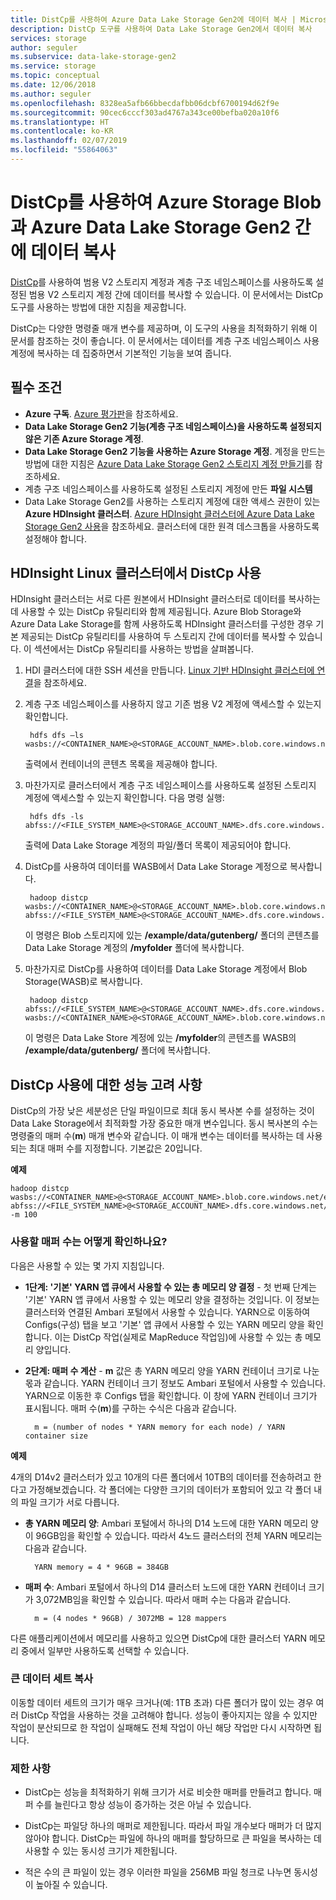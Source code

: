 ```yaml
---
title: DistCp를 사용하여 Azure Data Lake Storage Gen2에 데이터 복사 | Microsoft Docs
description: DistCp 도구를 사용하여 Data Lake Storage Gen2에서 데이터 복사
services: storage
author: seguler
ms.subservice: data-lake-storage-gen2
ms.service: storage
ms.topic: conceptual
ms.date: 12/06/2018
ms.author: seguler
ms.openlocfilehash: 8328ea5afb66bbecdafbb06dcbf6700194d62f9e
ms.sourcegitcommit: 90cec6cccf303ad4767a343ce00befba020a10f6
ms.translationtype: HT
ms.contentlocale: ko-KR
ms.lasthandoff: 02/07/2019
ms.locfileid: "55864063"
---
```

# <a name="use-distcp-to-copy-data-between-azure-storage-blobs-and-azure-data-lake-storage-gen2"></a>DistCp를 사용하여 Azure Storage Blob과 Azure Data Lake Storage Gen2 간에 데이터 복사

[DistCp](https://hadoop.apache.org/docs/stable/hadoop-distcp/DistCp.html)를 사용하여 범용 V2 스토리지 계정과 계층 구조 네임스페이스를 사용하도록 설정된 범용 V2 스토리지 계정 간에 데이터를 복사할 수 있습니다. 이 문서에서는 DistCp 도구를 사용하는 방법에 대한 지침을 제공합니다.

DistCp는 다양한 명령줄 매개 변수를 제공하며, 이 도구의 사용을 최적화하기 위해 이 문서를 참조하는 것이 좋습니다. 이 문서에서는 데이터를 계층 구조 네임스페이스 사용 계정에 복사하는 데 집중하면서 기본적인 기능을 보여 줍니다.

## <a name="prerequisites"></a>필수 조건

* **Azure 구독**. [Azure 평가판](https://azure.microsoft.com/pricing/free-trial/)을 참조하세요.
* **Data Lake Storage Gen2 기능(계층 구조 네임스페이스)을 사용하도록 설정되지 않은 기존 Azure Storage 계정**.
* **Data Lake Storage Gen2 기능을 사용하는 Azure Storage 계정**. 계정을 만드는 방법에 대한 지침은 [Azure Data Lake Storage Gen2 스토리지 계정 만들기](data-lake-storage-quickstart-create-account.md)를 참조하세요.
* 계층 구조 네임스페이스를 사용하도록 설정된 스토리지 계정에 만든 **파일 시스템**
* Data Lake Storage Gen2를 사용하는 스토리지 계정에 대한 액세스 권한이 있는 **Azure HDInsight 클러스터**. [Azure HDInsight 클러스터에 Azure Data Lake Storage Gen2 사용](data-lake-storage-use-hdi-cluster.md)을 참조하세요. 클러스터에 대한 원격 데스크톱을 사용하도록 설정해야 합니다.

## <a name="use-distcp-from-an-hdinsight-linux-cluster"></a>HDInsight Linux 클러스터에서 DistCp 사용

HDInsight 클러스터는 서로 다른 원본에서 HDInsight 클러스터로 데이터를 복사하는 데 사용할 수 있는 DistCp 유틸리티와 함께 제공됩니다. Azure Blob Storage와 Azure Data Lake Storage를 함께 사용하도록 HDInsight 클러스터를 구성한 경우 기본 제공되는 DistCp 유틸리티를 사용하여 두 스토리지 간에 데이터를 복사할 수 있습니다. 이 섹션에서는 DistCp 유틸리티를 사용하는 방법을 살펴봅니다.

1. HDI 클러스터에 대한 SSH 세션을 만듭니다. [Linux 기반 HDInsight 클러스터에 연결](../../hdinsight/hdinsight-hadoop-linux-use-ssh-unix.md)을 참조하세요.

2. 계층 구조 네임스페이스를 사용하지 않고 기존 범용 V2 계정에 액세스할 수 있는지 확인합니다.

        hdfs dfs –ls wasbs://<CONTAINER_NAME>@<STORAGE_ACCOUNT_NAME>.blob.core.windows.net/

    출력에서 컨테이너의 콘텐츠 목록을 제공해야 합니다.

3. 마찬가지로 클러스터에서 계층 구조 네임스페이스를 사용하도록 설정된 스토리지 계정에 액세스할 수 있는지 확인합니다. 다음 명령 실행:

        hdfs dfs -ls abfss://<FILE_SYSTEM_NAME>@<STORAGE_ACCOUNT_NAME>.dfs.core.windows.net/

    출력에 Data Lake Storage 계정의 파일/폴더 목록이 제공되어야 합니다.

4. DistCp를 사용하여 데이터를 WASB에서 Data Lake Storage 계정으로 복사합니다.

        hadoop distcp wasbs://<CONTAINER_NAME>@<STORAGE_ACCOUNT_NAME>.blob.core.windows.net/example/data/gutenberg abfss://<FILE_SYSTEM_NAME>@<STORAGE_ACCOUNT_NAME>.dfs.core.windows.net/myfolder

    이 명령은 Blob 스토리지에 있는 **/example/data/gutenberg/** 폴더의 콘텐츠를 Data Lake Storage 계정의 **/myfolder** 폴더에 복사합니다.

5. 마찬가지로 DistCp를 사용하여 데이터를 Data Lake Storage 계정에서 Blob Storage(WASB)로 복사합니다.

        hadoop distcp abfss://<FILE_SYSTEM_NAME>@<STORAGE_ACCOUNT_NAME>.dfs.core.windows.net/myfolder wasbs://<CONTAINER_NAME>@<STORAGE_ACCOUNT_NAME>.blob.core.windows.net/example/data/gutenberg

    이 명령은 Data Lake Store 계정에 있는 **/myfolder**의 콘텐츠를 WASB의 **/example/data/gutenberg/** 폴더에 복사합니다.

## <a name="performance-considerations-while-using-distcp"></a>DistCp 사용에 대한 성능 고려 사항

DistCp의 가장 낮은 세분성은 단일 파일이므로 최대 동시 복사본 수를 설정하는 것이 Data Lake Storage에서 최적화할 가장 중요한 매개 변수입니다. 동시 복사본의 수는 명령줄의 매퍼 수(**m**) 매개 변수와 같습니다. 이 매개 변수는 데이터를 복사하는 데 사용되는 최대 매퍼 수를 지정합니다. 기본값은 20입니다.

**예제**

    hadoop distcp wasbs://<CONTAINER_NAME>@<STORAGE_ACCOUNT_NAME>.blob.core.windows.net/example/data/gutenberg abfss://<FILE_SYSTEM_NAME>@<STORAGE_ACCOUNT_NAME>.dfs.core.windows.net/myfolder -m 100

### <a name="how-do-i-determine-the-number-of-mappers-to-use"></a>사용할 매퍼 수는 어떻게 확인하나요?

다음은 사용할 수 있는 몇 가지 지침입니다.

* **1단계: '기본' YARN 앱 큐에서 사용할 수 있는 총 메모리 양 결정** - 첫 번째 단계는 '기본' YARN 앱 큐에서 사용할 수 있는 메모리 양을 결정하는 것입니다. 이 정보는 클러스터와 연결된 Ambari 포털에서 사용할 수 있습니다. YARN으로 이동하여 Configs(구성) 탭을 보고 '기본' 앱 큐에서 사용할 수 있는 YARN 메모리 양을 확인합니다. 이는 DistCp 작업(실제로 MapReduce 작업임)에 사용할 수 있는 총 메모리 양입니다.

* **2단계: 매퍼 수 계산** - **m** 값은 총 YARN 메모리 양을 YARN 컨테이너 크기로 나눈 몫과 같습니다. YARN 컨테이너 크기 정보도 Ambari 포털에서 사용할 수 있습니다. YARN으로 이동한 후 Configs 탭을 확인합니다. 이 창에 YARN 컨테이너 크기가 표시됩니다. 매퍼 수(**m**)를 구하는 수식은 다음과 같습니다.

        m = (number of nodes * YARN memory for each node) / YARN container size

**예제**

4개의 D14v2 클러스터가 있고 10개의 다른 폴더에서 10TB의 데이터를 전송하려고 한다고 가정해보겠습니다. 각 폴더에는 다양한 크기의 데이터가 포함되어 있고 각 폴더 내의 파일 크기가 서로 다릅니다.

* **총 YARN 메모리 양**: Ambari 포털에서 하나의 D14 노드에 대한 YARN 메모리 양이 96GB임을 확인할 수 있습니다. 따라서 4노드 클러스터의 전체 YARN 메모리는 다음과 같습니다. 

        YARN memory = 4 * 96GB = 384GB

* **매퍼 수**: Ambari 포털에서 하나의 D14 클러스터 노드에 대한 YARN 컨테이너 크기가 3,072MB임을 확인할 수 있습니다. 따라서 매퍼 수는 다음과 같습니다.

        m = (4 nodes * 96GB) / 3072MB = 128 mappers

다른 애플리케이션에서 메모리를 사용하고 있으면 DistCp에 대한 클러스터 YARN 메모리 중에서 일부만 사용하도록 선택할 수 있습니다.

### <a name="copying-large-datasets"></a>큰 데이터 세트 복사

이동할 데이터 세트의 크기가 매우 크거나(예: 1TB 초과) 다른 폴더가 많이 있는 경우 여러 DistCp 작업을 사용하는 것을 고려해야 합니다. 성능이 좋아지지는 않을 수 있지만 작업이 분산되므로 한 작업이 실패해도 전체 작업이 아닌 해당 작업만 다시 시작하면 됩니다.

### <a name="limitations"></a>제한 사항

* DistCp는 성능을 최적화하기 위해 크기가 서로 비슷한 매퍼를 만들려고 합니다. 매퍼 수를 늘린다고 항상 성능이 증가하는 것은 아닐 수 있습니다.

* DistCp는 파일당 하나의 매퍼로 제한됩니다. 따라서 파일 개수보다 매퍼가 더 많지 않아야 합니다. DistCp는 파일에 하나의 매퍼를 할당하므로 큰 파일을 복사하는 데 사용할 수 있는 동시성 크기가 제한됩니다.

* 적은 수의 큰 파일이 있는 경우 이러한 파일을 256MB 파일 청크로 나누면 동시성이 높아질 수 있습니다.

